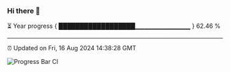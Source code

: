 ### Hi there 👋

⏳ Year progress { ██████████████████▁▁▁▁▁▁▁▁▁▁▁▁ } 62.46 %

---

⏰ Updated on Fri, 16 Aug 2024 14:38:28 GMT

![Progress Bar CI](https://github.com/IshwaranRudhara/GIT-ACTION/workflows/Progress%20Bar%20CI/badge.svg)
